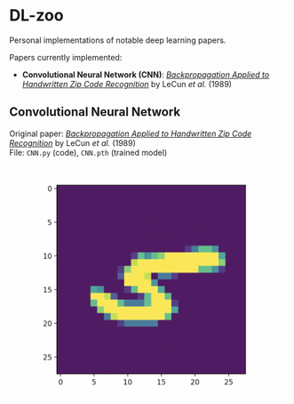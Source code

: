 # DL-zoo
Personal implementations of notable deep learning papers. 

Papers currently implemented: 
- **Convolutional Neural Network (CNN)**: *[Backpropagation Applied to Handwritten Zip Code Recognition](http://yann.lecun.com/exdb/publis/pdf/lecun-89e.pdf)* by LeCun *et al.* (1989)

## Convolutional Neural Network
Original paper: *[Backpropagation Applied to Handwritten Zip Code Recognition](http://yann.lecun.com/exdb/publis/pdf/lecun-89e.pdf)* by LeCun *et al.* (1989)  
File: `CNN.py` (code), `CNN.pth` (trained model)

<img width="500" text-align="center" alt="MNIST-digit" src="./media/MNIST-digit.png">